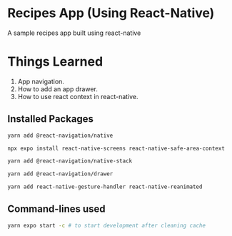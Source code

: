 # Recipes App (Using React-Native)

A sample recipes app built using react-native

# Things Learned

1. App navigation.
2. How to add an app drawer.
3. How to use react context in react-native.

## Installed Packages

```sh
yarn add @react-navigation/native

npx expo install react-native-screens react-native-safe-area-context

yarn add @react-navigation/native-stack

yarn add @react-navigation/drawer

yarn add react-native-gesture-handler react-native-reanimated
```

## Command-lines used

```sh
yarn expo start -c # to start development after cleaning cache
```
